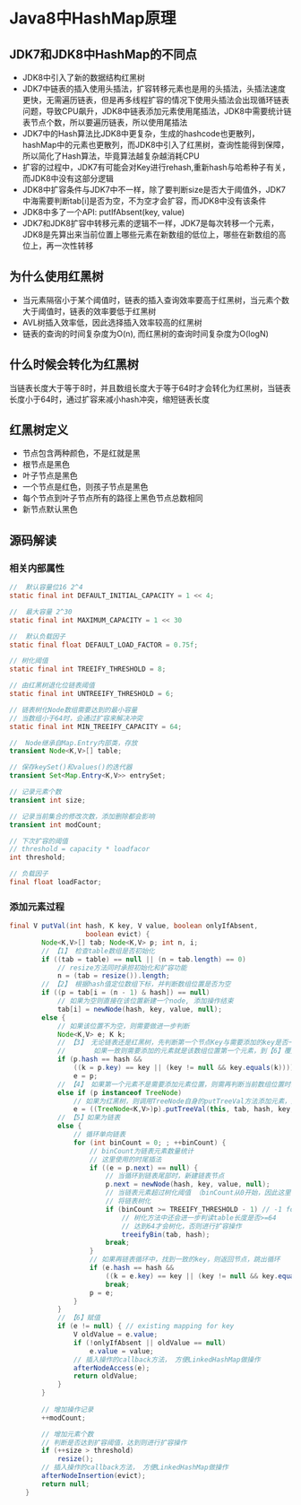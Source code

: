 # Java8中HashMap原理

## JDK7和JDK8中HashMap的不同点
+ JDK8中引入了新的数据结构红黑树
+ JDK7中链表的插入使用头插法，扩容转移元素也是用的头插法，头插法速度更快，无需遍历链表，但是再多线程扩容的情况下使用头插法会出现循环链表问题，导致CPU飙升，JDK8中链表添加元素使用尾插法，JDK8中需要统计链表节点个数，所以要遍历链表，所以使用尾插法
+ JDK7中的Hash算法比JDK8中更复杂，生成的hashcode也更散列，hashMap中的元素也更散列，而JDK8中引入了红黑树，查询性能得到保障，所以简化了Hash算法，毕竟算法越复杂越消耗CPU
+ 扩容的过程中，JDK7有可能会对Key进行rehash,重新hash与哈希种子有关，而JDK8中没有这部分逻辑
+ JDK8中扩容条件与JDK7中不一样，除了要判断size是否大于阈值外，JDK7中海需要判断tab[i]是否为空，不为空才会扩容，而JDK8中没有该条件
+ JDK8中多了一个API: putIfAbsent(key, value)
+ JDK7和JDK8扩容中转移元素的逻辑不一样，JDK7是每次转移一个元素，JDK8是先算出来当前位置上哪些元素在新数组的低位上，哪些在新数组的高位上，再一次性转移 

## 为什么使用红黑树
+ 当元素隔宿小于某个阈值时，链表的插入查询效率要高于红黑树，当元素个数大于阈值时，链表的效率要低于红黑树
+ AVL树插入效率低，因此选择插入效率较高的红黑树
+ 链表的查询的时间复杂度为O(n), 而红黑树的查询时间复杂度为O(logN)

## 什么时候会转化为红黑树
当链表长度大于等于8时，并且数组长度大于等于64时才会转化为红黑树，当链表长度小于64时，通过扩容来减小hash冲突，缩短链表长度


## 红黑树定义
+ 节点包含两种颜色，不是红就是黑
+ 根节点是黑色
+ 叶子节点是黑色
+ 一个节点是红色，则孩子节点是黑色
+ 每个节点到叶子节点所有的路径上黑色节点总数相同
+ 新节点默认黑色




## 源码解读

### 相关内部属性
```java
//  默认容量位16 2^4
static final int DEFAULT_INITIAL_CAPACITY = 1 << 4; 

//  最大容量 2^30
static final int MAXIMUM_CAPACITY = 1 << 30

//  默认负载因子 
static final float DEFAULT_LOAD_FACTOR = 0.75f;

// 树化阈值
static final int TREEIFY_THRESHOLD = 8;

// 由红黑树退化位链表阈值
static final int UNTREEIFY_THRESHOLD = 6;

// 链表树化Node数组需要达到的最小容量
// 当数组小于64时，会通过扩容来解决冲突
static final int MIN_TREEIFY_CAPACITY = 64;

//  Node继承自Map.Entry内部类，存放
transient Node<K,V>[] table;

// 保存keySet()和values()的迭代器
transient Set<Map.Entry<K,V>> entrySet;

// 记录元素个数
transient int size;

// 记录当前集合的修改次数，添加删除都会影响
transient int modCount;

// 下次扩容的阈值
// threshold = capacity * loadfacor
int threshold;

// 负载因子
final float loadFactor;
```


### 添加元素过程

```java
final V putVal(int hash, K key, V value, boolean onlyIfAbsent,
                   boolean evict) {
        Node<K,V>[] tab; Node<K,V> p; int n, i;
        // 【1】 检查table数组是否初始化
        if ((tab = table) == null || (n = tab.length) == 0)
            // resize方法同时承担初始化和扩容功能
            n = (tab = resize()).length;
        // 【2】 根据hash值定位数组下标，并判断数组位置是否为空
        if ((p = tab[i = (n - 1) & hash]) == null)
            // 如果为空则直接在该位置新建一个node, 添加操作结束
            tab[i] = newNode(hash, key, value, null);
        else {
            // 如果该位置不为空，则需要做进一步判断
            Node<K,V> e; K k;
            // 【3】 无论链表还是红黑树，先判断第一个节点Key与需要添加的key是否一致
            //       如果一致则需要添加的元素就是该数组位置第一个元素，到【6】覆盖old vlaue
            if (p.hash == hash &&
                ((k = p.key) == key || (key != null && key.equals(k))))
                e = p;
            // 【4】 如果第一个元素不是需要添加元素位置，则需再判断当前数组位置时链表还是红黑树
            else if (p instanceof TreeNode)
                // 如果为红黑树，则调用TreeNode自身的putTreeVal方法添加元素，返回元素所在的TreeNode
                e = ((TreeNode<K,V>)p).putTreeVal(this, tab, hash, key, value);
            // 【5】如果为链表
            else {
                // 循环单向链表
                for (int binCount = 0; ; ++binCount) {
                    // binCount为链表元素数量统计
                    // 这里使用的时尾插法
                    if ((e = p.next) == null) {
                        // 当循环到链表尾部时，新建链表节点
                        p.next = newNode(hash, key, value, null);
                        // 当链表元素超过树化阈值 （binCount从0开始，因此这里判断阈值-1）时
                        // 将链表树化
                        if (binCount >= TREEIFY_THRESHOLD - 1) // -1 for 1st
                            // 树化方法中还会进一步判读table长度是否>=64
                            // 达到64才会树化，否则进行扩容操作
                            treeifyBin(tab, hash);
                        break;
                    }
                    // 如果再链表循环中，找到一致的key，则返回节点，跳出循环
                    if (e.hash == hash &&
                        ((k = e.key) == key || (key != null && key.equals(k))))
                        break;
                    p = e;
                }
            }
            // 【6】赋值
            if (e != null) { // existing mapping for key
                V oldValue = e.value;
                if (!onlyIfAbsent || oldValue == null)
                    e.value = value;
                // 插入操作的callback方法， 方便LinkedHashMap做操作
                afterNodeAccess(e);
                return oldValue;
            }
        }
        
        // 增加操作记录
        ++modCount;

        // 增加元素个数
        // 判断是否达到扩容阈值，达到则进行扩容操作
        if (++size > threshold)
            resize();
        // 插入操作的callback方法， 方便LinkedHashMap做操作
        afterNodeInsertion(evict);
        return null;
    }
```



